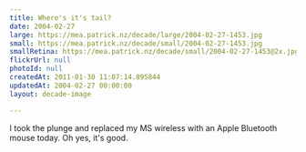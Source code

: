 ```yaml
---
title: Where's it's tail?
date: 2004-02-27
large: https://mea.patrick.nz/decade/large/2004-02-27-1453.jpg
small: https://mea.patrick.nz/decade/small/2004-02-27-1453.jpg
smallRetina: https://mea.patrick.nz/decade/small/2004-02-27-1453@2x.jpg
flickrUrl: null
photoId: null
createdAt: 2011-01-30 11:07:14.895844
updatedAt: 2004-02-27 00:00:00
layout: decade-image

---
```

I took the plunge and replaced my MS wireless with an Apple Bluetooth mouse today. Oh yes, it's good.
